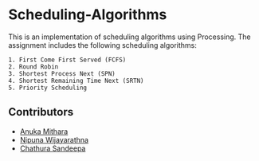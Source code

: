 # Scheduling-Algorithms

This is an implementation of scheduling algorithms using Processing. The assignment includes the following scheduling algorithms:

    1. First Come First Served (FCFS)
    2. Round Robin
    3. Shortest Process Next (SPN)
    4. Shortest Remaining Time Next (SRTN)
    5. Priority Scheduling

## Contributors

- [Anuka Mithara](https://github.com/AnukaMithara)
- [Nipuna Wijayarathna](https://github.com/NipunHWE98)
- [Chathura Sandeepa](https://github.com/Bandaranayake97)
